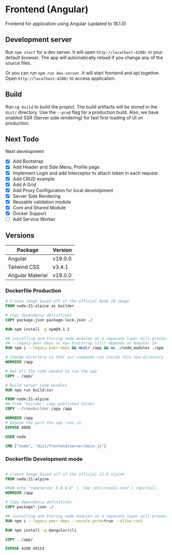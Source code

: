# Frontend (Angular)

Frontend for application using Angular (updated to 18.1.0)

## Development server

Run `npm start` for a dev server. It will open `http://localhost:4200/` in your default browser. The app will automatically reload if you change any of the source files.

Or you can run `npm run dev-server`. It will start frontend and api together. Open  `http://localhost:4200/` to access application.


## Build

Run `ng build` to build the project. The build artifacts will be stored in the `dist/` directory. Use the `--prod` flag for a production build. Also, we have enabled SSR (Server side rendering) for fast first loading of UI on production.

## Next Todo

Next development

* [x] Add Bootstrap
* [x] Add Header and Side Menu, Profile page
* [x] Implement Login and add Interceptor to attach token in each request
* [x] Add CRUD example
* [x] Add A Grid
* [x] Add Proxy Configuration for local develolpment
* [x] Server Side Rendering
* [x] Reusable validation module
* [x] Core and Shared Module
* [x] Docker Support
* [ ] Add Service Worker

## Versions

| Package       | Version   |
|---------------|-----------|
| Angular       | v19.0.0   |
| Tailwind CSS  | v3.4.1    |
| Angular Material | v19.0.0 |

### Dockerfile Production

```dockerfile
# Create image based off of the official Node 10 image
FROM node:21-alpine as builder

# Copy dependency definitions
COPY package.json package-lock.json ./

RUN npm install -g npm@9.1.2

## installing and Storing node modules on a separate layer will prevent unnecessary npm installs at each build
## --legacy-peer-deps as ngx-bootstrap still depends on Angular 14
RUN npm i --legacy-peer-deps && mkdir /app && mv ./node_modules ./app

# Change directory so that our commands run inside this new directory
WORKDIR /app

# Get all the code needed to run the app
COPY . /app/

# Build server side bundles
RUN npm run build:ssr

FROM node:21-alpine
## From 'builder' copy published folder
COPY --from=builder /app /app

WORKDIR /app
# Expose the port the app runs in
EXPOSE 4000

USER node

CMD ["node", "dist/frontend/server/main.js"]

```
### Dockerfile Development mode
```dockerfile

# Create image based off of the official 12.8-alpine
FROM node:21-alpine

#RUN echo "nameserver 8.8.8.8" |  tee /etc/resolv.conf > /dev/null
WORKDIR /app

# Copy dependency definitions
COPY package*.json ./

## installing and Storing node modules on a separate layer will prevent unnecessary npm installs at each build
RUN npm i --legacy-peer-deps --unsafe-perm=true --allow-root

RUN npm install -g @angular/cli

COPY . /app/

EXPOSE 4200 49153
